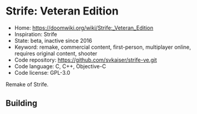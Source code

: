 # Strife: Veteran Edition

- Home: https://doomwiki.org/wiki/Strife:_Veteran_Edition
- Inspiration: Strife
- State: beta, inactive since 2016
- Keyword: remake, commercial content, first-person, multiplayer online, requires original content, shooter
- Code repository: https://github.com/svkaiser/strife-ve.git
- Code language: C, C++, Objective-C
- Code license: GPL-3.0

Remake of Strife.

## Building
